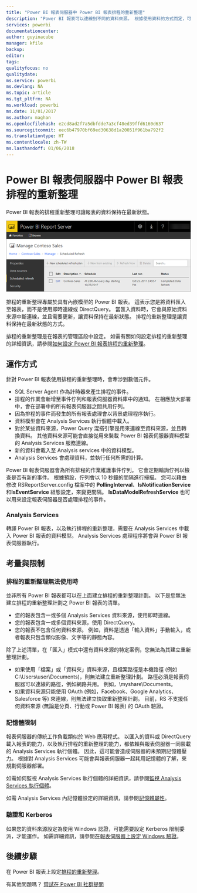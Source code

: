 ```yaml
---
title: "Power BI 報表伺服器中 Power BI 報表排程的重新整理"
description: "Power BI 報表可以連線到不同的資料來源。 根據使用資料的方式而定，可以使用不同的資料來源。"
services: powerbi
documentationcenter: 
author: guyinacube
manager: kfile
backup: 
editor: 
tags: 
qualityfocus: no
qualitydate: 
ms.service: powerbi
ms.devlang: NA
ms.topic: article
ms.tgt_pltfrm: NA
ms.workload: powerbi
ms.date: 11/01/2017
ms.author: maghan
ms.openlocfilehash: e2cd8ad2f7a5dbfdde7a3cf48ed39ffd6160d637
ms.sourcegitcommit: eec6b47970bf69ed30638d1a20051f961ba792f2
ms.translationtype: HT
ms.contentlocale: zh-TW
ms.lasthandoff: 01/06/2018
---
```

# <a name="power-bi-report-scheduled-refresh-in-power-bi-report-server"></a>Power BI 報表伺服器中 Power BI 報表排程的重新整理
Power BI 報表的排程重新整理可讓報表的資料保持在最新狀態。

![Power BI 報表伺服器內排程的重新整理](media/scheduled-refresh/scheduled-refresh-success.png)

排程的重新整理專屬於具有內嵌模型的 Power BI 報表。 這表示您是將資料匯入至報表，而不是使用即時連線或 DirectQuery。 當匯入資料時，它會與原始資料來源中斷連線，並且需要更新，讓資料保持在最新狀態。 排程的重新整理是讓資料保持在最新狀態的方式。

排程的重新整理是在報表的管理區段中設定。 如需有關如何設定排程的重新整理的詳細資訊，請參閱[如何設定 Power BI 報表排程的重新整理](configure-scheduled-refresh.md)。

## <a name="how-this-works"></a>運作方式
針對 Power BI 報表使用排程的重新整理時，會牽涉到數個元件。

* SQL Server Agent 作為計時器來產生排程的事件。
* 排程的作業會新增至事件佇列和報表伺服器資料庫中的通知。 在相應放大部署中，會在部署中的所有報表伺服器之間共用佇列。
* 因為排程的事件而發生的所有報表處理會以背景處理程序執行。
* 資料模型會在 Analysis Services 執行個體中載入。
* 對於某些資料來源，Power Query 混搭引擎是用來連線至資料來源，並且轉換資料。 其他資料來源可能會直接從用來裝載 Power BI 報表伺服器資料模型的 Analysis Services 服務連線。
* 新的資料會載入至 Analysis services 中的資料模型。
* Analysis Services 會處理資料，並執行任何所需的計算。

Power BI 報表伺服器會為所有排程的作業維護事件佇列。 它會定期輪詢佇列以檢查是否有新的事件。 根據預設，佇列會以 10 秒鐘的間隔進行掃描。 您可以藉由修改 RSReportServer.config 檔案中的 **PollingInterval**、**IsNotificationService** 和**IsEventService** 組態設定，來變更間隔。 **IsDataModelRefreshService** 也可以用來設定報表伺服器是否處理排程的事件。

### <a name="analysis-services"></a>Analysis Services
轉譯 Power BI 報表，以及執行排程的重新整理，需要在 Analysis Services 中載入 Power BI 報表的資料模型。 Analysis Services 處理程序將會與 Power BI 報表伺服器執行。

## <a name="considerations-and-limitations"></a>考量與限制
### <a name="when-scheduled-refresh-cant-be-used"></a>排程的重新整理無法使用時
並非所有 Power BI 報表都可以在上面建立排程的重新整理計劃。 以下是您無法建立排程的重新整理計劃之 Power BI 報表的清單。

* 您的報表包含一或多個 Analysis Services 資料來源，使用即時連線。
* 您的報表包含一或多個資料來源，使用 DirectQuery。
* 您的報表不包含任何資料來源。 例如，資料是透過「輸入資料」手動輸入，或者報表只包含類似影像、文字等的靜態內容。

除了上述清單，在「匯入」模式中還有資料來源的特定案例，您無法為其建立重新整理計劃。

* 如果使用「檔案」或「資料夾」資料來源，且檔案路徑是本機路徑 (例如 C:\Users\user\Documents)，則無法建立重新整理計劃。 路徑必須是報表伺服器可以連線的路徑，例如網路共用。 例如，\\myshare\Documents。
* 如果資料來源只能使用 OAuth (例如，Facebook、Google Analytics、Salesforce 等) 來連線，則無法建立快取重新整理計劃。 目前，RS 不支援任何資料來源 (無論是分頁、行動或 Power BI 報表) 的 OAuth 驗證。

### <a name="memory-limits"></a>記憶體限制
報表伺服器的傳統工作負載類似於 Web 應用程式。 以匯入的資料或 DirectQuery 載入報表的能力，以及執行排程的重新整理的能力，都依賴與報表伺服器一同裝載的 Analysis Services 執行個體。 因此，這可能會造成伺服器的未預期記憶體壓力。 根據對 Analysis Services 可能會與報表伺服器一起耗用記憶體的了解，來規劃伺服器部署。

如需如何監視 Analysis Services 執行個體的詳細資訊，請參閱[監視 Analysis Services 執行個體](https://docs.microsoft.com/sql/analysis-services/instances/monitor-an-analysis-services-instance)。

如需 Analysis Services 內記憶體設定的詳細資訊，請參閱[記憶體屬性](https://docs.microsoft.com/sql/analysis-services/server-properties/memory-properties)。

### <a name="authentication-and-kerberos"></a>驗證和 Kerberos
如果您的資料來源設定為使用 Windows 認證，可能需要設定 Kerberos 限制委派，才能運作。 如需詳細資訊，請參閱[在報表伺服器上設定 Windows 驗證](https://docs.microsoft.com/sql/reporting-services/security/configure-windows-authentication-on-the-report-server)。

## <a name="next-steps"></a>後續步驟
在 Power BI 報表上設定[排程的重新整理](configure-scheduled-refresh.md)。

有其他問題嗎？ [嘗試在 Power BI 社群提問](https://community.powerbi.com/)

